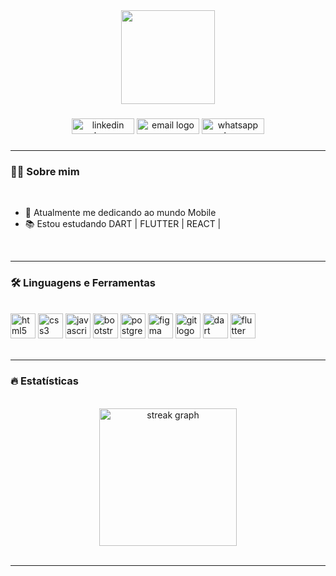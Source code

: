 <div align="center">
  <img height="150" src="https://media.giphy.com/media/vmQAsNXEgvItJxpgL4/giphy.gif" />
</div>
    
###

<div align="center">
  <a href = "https://www.linkedin.com/in/renan-carvalho-354286210/" target="_blank"><img src="https://img.shields.io/static/v1?message=LinkedIn&logo=linkedin&label=&color=0077B5&logoColor=white&labelColor=&style=for-the-badge" height="25" width="100" alt="linkedin logo"  /></a>
  <a href = "mailto:rfac2000@hotmail.com" target="_blank"><img src="https://img.shields.io/static/v1?message=Hotmail&logo=protonmail&label=&color=6D4AFF&logoColor=white&labelColor=&style=for-the-badge" height="25" width="100" alt="email logo"  /></a>
  <a href = "https://wa.me/5544999076719" target="_blank"><img src="https://img.shields.io/static/v1?message=Whatsapp&logo=whatsapp&label=&color=25D366&logoColor=white&labelColor=&style=for-the-badge" height="25" width="100" alt="whatsapp logo"  /></a>
</div>

###


-----
### 👩‍💻 Sobre mim
<br>

- 📱 Atualmente me dedicando ao mundo Mobile
- 📚 Estou estudando DART | FLUTTER | REACT |
<br>

-----
### 🛠 Linguagens e Ferramentas
<br>

<div align="left">
  <img src="https://cdn.jsdelivr.net/gh/devicons/devicon/icons/html5/html5-original.svg" height="40" alt="html5 logo" />
  <img src="https://cdn.jsdelivr.net/gh/devicons/devicon/icons/css3/css3-original.svg" height="40" alt="css3 logo" />
  <img src="https://cdn.jsdelivr.net/gh/devicons/devicon/icons/javascript/javascript-original.svg" height="40" alt="javascript logo" />
  <img src="https://cdn.jsdelivr.net/gh/devicons/devicon/icons/bootstrap/bootstrap-original.svg" height="40" alt="bootstrap logo" /> 
  <img src="https://cdn.jsdelivr.net/gh/devicons/devicon/icons/postgresql/postgresql-original.svg" height="40" alt="postgresql logo"/>
  <img src="https://cdn.jsdelivr.net/gh/devicons/devicon/icons/figma/figma-original.svg" height="40" alt="figma logo" />
  <img src="https://cdn.jsdelivr.net/gh/devicons/devicon/icons/git/git-original.svg" height="40" alt="git logo"/>
  <img src="https://cdn.jsdelivr.net/gh/devicons/devicon/icons/dart/dart-original.svg" height="40" alt="dart logo" />
  <img src="https://cdn.jsdelivr.net/gh/devicons/devicon/icons/flutter/flutter-original.svg" height="40" alt="flutter logo" />
</div>
<br>

-----

###

### 🔥 Estatísticas
<br>

<div align="center">
  <img src="https://streak-stats.demolab.com?user=RenanCrvlho&locale=pt_BR&mode=daily&theme=dark&hide_border=false&border_radius=5&order=3" height="220" alt="streak graph"  />
</div>
  
<br>

-----
